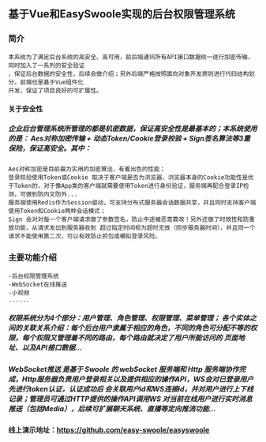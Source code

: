 ## 基于Vue和EasySwoole实现的后台权限管理系统
   
### 简介
    本系统为了满足后台系统的高安全、高可用，前后端通讯所有API接口数据统一进行加密传输，同时加入了一系列的安全验证
    ，保证后台数据的安全性，后续会做介绍；另外后端严格按照面向对象开发原则进行代码结构划分，前端也是基于Vue组件化
    开发，保证了项目良好的可扩展性。
#### 关于安全性
##### 企业后台管理系统所管理的都是机密数据，保证高安全性是最基本的；本系统使用的是： Aes对称加密传输 + 动态Token/Cookie登录校验 + Sign签名算法等3重保险，保证高安全。其中：
    Aes对称加密是目前最为实用的加密算法，有着出色的性能；
    登录校验使用Token或Cookie 取决于客户端是否为浏览器，浏览器本身的Cookie功能性是优于Token的，对于像App类的客户端就需要使用Token进行身份验证，服务端再配合登录IP检测，可做到防内又防外...
    服务端使用Redis作为Session驱动，可支持分布式服务器会话数据共享，并且同时支持客户端使用Token和Cookie两种会话模式；
    Sign 会对对每一个客户端请求做了参数签名，防止中途被恶意篡改！另外还做了时效性和防重放功能，从请求发出到服务器收到 超过指定时间视为超时无效（同步服务器时间），并且同一个请求不能使用第二次，可以有效防止抓包或模拟登录风险。
    
### 主要功能介绍
    -后台权限管理系统
    -WebSocket在线推送
    -小视频
    ......
##### 权限系统分为4个部分：用户管理、角色管理、权限管理、菜单管理； 各个实体之间的关联关系介绍：每个后台用户隶属于相应的角色，不同的角色可分配不等的权限，每个权限又管理着不同的路由，每个路由就决定了用户所能访问的 页面地址、以及API接口数据...
##### WebSocket推送 是基于 Swoole 的 webSocket 服务端和 Http 服务端协作完成，Http服务器负责用户登录相关以及提供相应的操作API，WS会对已登录用户先进行token认证，认证成功后 会关联用户id和WS连接id，并对用户进行上下线记录；管理员可通过HTTP提供的操作API调用WS 对当前在线用户进行实时消息推送（包括Media），后续可扩展聊天系统、直播等定向推流功能...
#### 线上演示地址：https://github.com/easy-swoole/easyswoole
